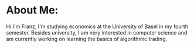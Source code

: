 # About Me:
Hi I'm Franz, I'm studying economics at the University of Basel in my fourth semester. Besides university, I am very interested in computer science and am currently working on learning the basics of algorithmic trading. 







